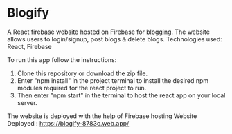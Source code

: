 # Blogify

A React firebase website hosted on Firebase for blogging. The 
website allows users to login/signup, post blogs & delete blogs.
Technologies used: React, Firebase

To run this app follow the instructions:

1) Clone this repository or download the zip file.
2) Enter "npm install" in the project terminal to install the desired npm modules required for the react project to run.
3) Then enter "npm start" in the terminal to host the react app on your local server.

The website is deployed with the help of Firebase hosting
Website Deployed : https://blogify-8783c.web.app/
